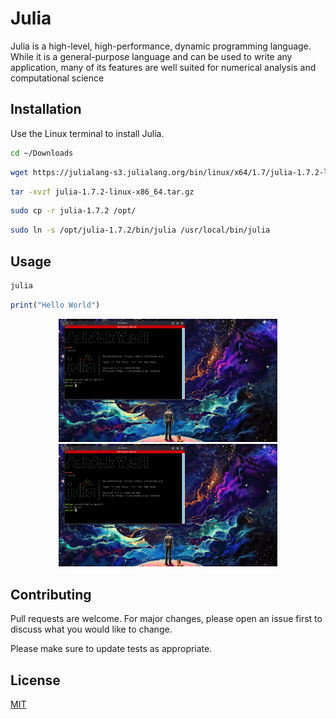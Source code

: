 # Julia

Julia is a high-level, high-performance, dynamic programming language. While it is a general-purpose language and can be used to write any application, many of its features are well suited for numerical analysis and computational science
## Installation

Use the Linux terminal to install Julia.

```bash
cd ~/Downloads
```

```bash
wget https://julialang-s3.julialang.org/bin/linux/x64/1.7/julia-1.7.2-linux-x86_64.tar.gz
```

```bash
tar -xvzf julia-1.7.2-linux-x86_64.tar.gz
```

```bash
sudo cp -r julia-1.7.2 /opt/
```
```bash
sudo ln -s /opt/julia-1.7.2/bin/julia /usr/local/bin/julia
```



## Usage
```bash
julia
```

```julia
print("Hello World")

```

<p align="center">
  <img src="Screenshot_20220214_040257.png" width="350" title="hover text">
  <img src="Screenshot_20220214_040257.png" width="350" alt="accessibility text">
</p>


## Contributing
Pull requests are welcome. For major changes, please open an issue first to discuss what you would like to change.

Please make sure to update tests as appropriate.

## License
[MIT](https://choosealicense.com/licenses/mit/)
